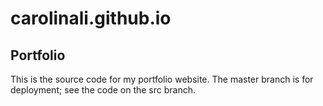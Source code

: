 # carolinali.github.io
## Portfolio

This is the source code for my portfolio website. The master branch is for deployment; see the code on the src branch.

